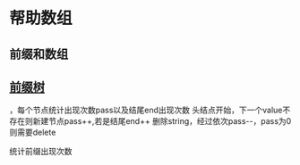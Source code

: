 # 帮助数组
## 前缀和数组

## [前缀树](https://www.bilibili.com/video/BV1UB4y1S7dF?p=44)
，每个节点统计出现次数pass以及结尾end出现次数
头结点开始，下一个value不存在则新建节点pass++,若是结尾end++
删除string，经过依次pass--，pass为0则需要delete

统计前缀出现次数
